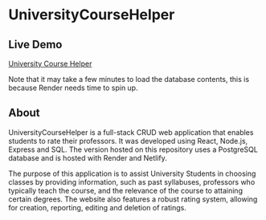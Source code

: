 # UniversityCourseHelper

## Live Demo
[University Course Helper](https://university-course-helper.netlify.app/)

Note that it may take a few minutes to load the database contents, this is because Render needs time to spin up.

## About
UniversityCourseHelper is a full-stack CRUD web application that enables students to rate their professors. It was developed using React, Node.js, Express and SQL. The version hosted on this repository uses a PostgreSQL database and is hosted with Render and Netlify.

The purpose of this application is to assist University Students in choosing classes by providing information, such as past syllabuses, professors who typically teach the course, and the relevance of the course to attaining certain degrees. The website also features a robust rating system, allowing for creation, reporting, editing and deletion of ratings.


